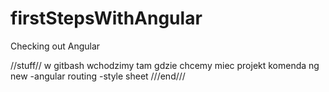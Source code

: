 # firstStepsWithAngular
Checking out Angular 

//stuff//
w gitbash wchodzimy tam gdzie chcemy miec projekt
komenda ng new <nazwa apki>
-angular routing
-style sheet
  ///end///
